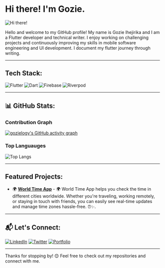 # Hi there! I'm Gozie.
![Hi there!](https://raw.githubusercontent.com/MartinHeinz/MartinHeinz/master/wave.gif)


Hello and welcome to my GitHub profile! My name is Gozie Ihejirika and I am a Flutter developer and technical writer. I enjoy working on challenging projects and continuously improving my skills in mobile software engineering and UI development. I document my flutter journey through writing.

---

## Tech Stack:

![Flutter](https://img.shields.io/badge/Flutter-%2302569B.svg?style=for-the-badge&logo=flutter&logoColor=white)
![Dart](https://img.shields.io/badge/Dart-%230175C2.svg?style=for-the-badge&logo=dart&logoColor=white)
![Firebase](https://img.shields.io/badge/Firebase-%23FFCA28.svg?style=for-the-badge&logo=firebase&logoColor=black)
![Riverpod](https://img.shields.io/badge/Riverpod-%230080FF.svg?style=for-the-badge&logo=flutter&logoColor=white)

<!-- (You can add or remove technologies based on your expertise.) -->

---

## 📊 GitHub Stats:

<!-- ![GitHub Stats](https://github-readme-stats.vercel.app/api?username=gozielogy&show_icons=true&theme=react-dark) -->

### Contribution Graph  
[![gozielogy's GitHub activity graph](https://github-readme-activity-graph.vercel.app/graph?username=gozielogy&theme=tokyo-night)](https://github.com/ashutosh00710/github-readme-activity-graph)


### Top Languauges
![Top Langs](https://github-readme-stats.vercel.app/api/top-langs/?username=gozielogy&layout=compact&theme=react-dark)

<!-- Replace `YourGitHubUsername` with your actual GitHub username. -->

---

##  Featured Projects:

- 🌍 **[World Time App](https://github.com/gozielogy/world_time_app)** - 🌍 World Time App helps you check the time in different cities worldwide. Whether you're traveling, working remotely, or staying in touch with friends, you can easily see real-time updates and manage time zones hassle-free. ⏰✨.
<!-- - - 📱 **[Project Name](GitHub Repo Link)** - Short description. -->

<!-- (Showcase your best work! Add links to repositories and update descriptions.) -->

---

## 📬 Let's Connect:

[![LinkedIn](https://img.shields.io/badge/LinkedIn-%230077B5.svg?style=for-the-badge&logo=linkedin&logoColor=white)](https://www.linkedin.com/in/gozielogy/)
[![Twitter](https://img.shields.io/badge/Twitter-%231DA1F2.svg?style=for-the-badge&logo=twitter&logoColor=white)]([YourTwitterURL](https://x.com/gozielogy))
[![Portfolio](https://img.shields.io/badge/Portfolio-%23000000.svg?style=for-the-badge&logo=firefox&logoColor=white)](YourPortfolioURL)

<!-- (Replace the links with your actual social media profiles and portfolio.) -->

---

Thanks for stopping by! 😊 Feel free to check out my repositories and connect with me.
